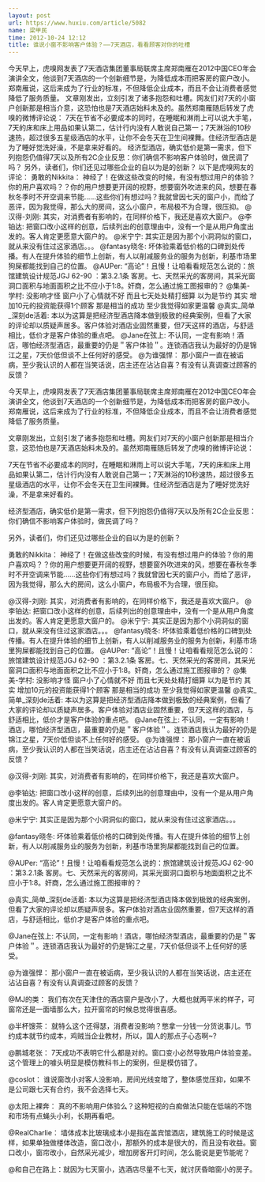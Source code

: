 ```yaml
---
layout: post
url: https://www.huxiu.com/article/5082
name: 梁甲民
time: 2012-10-24 12:12
title: 谁说小窗不影响客户体验？——7天酒店，看看顾客对你的吐槽
---
```

今天早上，虎嗅网发表了7天酒店集团董事局联席主席郑南雁在2012中国CEO年会演讲全文，他谈到7天酒店的一个创新细节是，为降低成本而把客房的窗户改小。郑南雁说，这后来成为了行业的标准，不但降低企业成本，而且不会让消费者感觉降低了服务质量。 文章刚发出，立刻引发了诸多抱怨和吐槽。网友们对7天的小窗户创新那是相当介意，这恐怕也是7天酒店始料未及的。虽然郑南雁随后转发了虎嗅的微博评论说： 7天在节省不必要成本的同时，在睡眠和淋雨上可以说大手笔，7天的床和床上用品如果认第二，估计行内没有人敢说自己第一；7天淋浴的10秒速热，超过很多五星级酒店的水平，让你不会冬天在卫生间裸舞。住经济型酒店是为了睡好觉洗好澡，不是拿来好看的。 经济型酒店，确实低价是第一需求，但下列抱怨仍值得7天以及所有2C企业反思：你们确信不影响客户体验时，做民调了吗？ 另外，读者们，你们还见过哪些企业的自以为是的创新？ 以下是虎嗅网友的评论： 勇敢的Nikkita： 神经了！在做这些改变的时候，有没有想过用户的体验？你的用户喜欢吗？？你的用户想要更开阔的视野，想要窗外吹进来的风，想要在春秋冬季时不开空调来节能……这些你们有想过吗？我就曾因七天的窗户小，而给了恶评，因为我觉得，那么大的房间，这么小窗户，布局极不为合理，很压抑。 @汉得-刘刚: 其实，对消费者有影响的，在同样价格下，我还是喜欢大窗户。 @李铂达: 把窗口改小这样的创意，后续列出的创意理由中，没有一个是从用户角度出发的。客人肯定更愿意大窗户的。 @米宁宁: 其实正是因为那个小洞洞似的窗口，就从来没有住过这家酒店。。。 @fantasy晓冬: 坏体验乘着低价格的口碑到处传播。有人在提升体验的细节上创新，有人以削减服务业的服务为创新，利基市场里狗屎都能找到自己的位置。 @AUPer: “高论”！且慢！让咱看看规范怎么说的：旅馆建筑设计规范JGJ 62-90 ：第3.2.1条 客房。七、天然采光的客房间，其采光窗洞口面积与地面面积之比不应小于1∶8。奸商，怎么通过施工图报审的？ @集美-学村: 没影响才怪 窗户小了心情就不好 而且七天处处精打细算 以为是节约 其实 增加10元的投资能获得1个顾客 那是相当的成功 至少我觉得如家更温馨 @真实_简单_深刻de活着: 本以为这算是把经济型酒店降本做到极致的经典案例，但看了大家的评论却以质疑声居多。客户体验对酒店业固然重要，但7天这样的酒店，与舒适相比，低价才是客户体验的重点吧。 @Jane在弦上: 不认同，一定有影响！酒店，哪怕经济型酒店，最重要的仍是＂客户体验＂。连锁酒店我认为最好的仍是锦江之星，7天价低但谈不上任何好的感受。 @为谁强悍： 那小窗户一直在被诟病，至少我认识的人都在当笑话说，店主还在沾沾自喜？有没有认真调查过顾客的反馈？

今天早上，虎嗅网发表了7天酒店集团董事局联席主席郑南雁在2012中国CEO年会演讲全文，他谈到7天酒店的一个创新细节是，为降低成本而把客房的窗户改小。郑南雁说，这后来成为了行业的标准，不但降低企业成本，而且不会让消费者感觉降低了服务质量。

文章刚发出，立刻引发了诸多抱怨和吐槽。网友们对7天的小窗户创新那是相当介意，这恐怕也是7天酒店始料未及的。虽然郑南雁随后转发了虎嗅的微博评论说：

7天在节省不必要成本的同时，在睡眠和淋雨上可以说大手笔，7天的床和床上用品如果认第二，估计行内没有人敢说自己第一；7天淋浴的10秒速热，超过很多五星级酒店的水平，让你不会冬天在卫生间裸舞。住经济型酒店是为了睡好觉洗好澡，不是拿来好看的。

经济型酒店，确实低价是第一需求，但下列抱怨仍值得7天以及所有2C企业反思：你们确信不影响客户体验时，做民调了吗？

另外，读者们，你们还见过哪些企业的自以为是的创新？

勇敢的Nikkita： 神经了！在做这些改变的时候，有没有想过用户的体验？你的用户喜欢吗？？你的用户想要更开阔的视野，想要窗外吹进来的风，想要在春秋冬季时不开空调来节能……这些你们有想过吗？我就曾因七天的窗户小，而给了恶评，因为我觉得，那么大的房间，这么小窗户，布局极不为合理，很压抑。

@汉得-刘刚: 其实，对消费者有影响的，在同样价格下，我还是喜欢大窗户。 @李铂达: 把窗口改小这样的创意，后续列出的创意理由中，没有一个是从用户角度出发的。客人肯定更愿意大窗户的。 @米宁宁: 其实正是因为那个小洞洞似的窗口，就从来没有住过这家酒店。。。 @fantasy晓冬: 坏体验乘着低价格的口碑到处传播。有人在提升体验的细节上创新，有人以削减服务业的服务为创新，利基市场里狗屎都能找到自己的位置。 @AUPer: “高论”！且慢！让咱看看规范怎么说的：旅馆建筑设计规范JGJ 62-90 ：第3.2.1条 客房。七、天然采光的客房间，其采光窗洞口面积与地面面积之比不应小于1∶8。奸商，怎么通过施工图报审的？ @集美-学村: 没影响才怪 窗户小了心情就不好 而且七天处处精打细算 以为是节约 其实 增加10元的投资能获得1个顾客 那是相当的成功 至少我觉得如家更温馨 @真实_简单_深刻de活着: 本以为这算是把经济型酒店降本做到极致的经典案例，但看了大家的评论却以质疑声居多。客户体验对酒店业固然重要，但7天这样的酒店，与舒适相比，低价才是客户体验的重点吧。 @Jane在弦上: 不认同，一定有影响！酒店，哪怕经济型酒店，最重要的仍是＂客户体验＂。连锁酒店我认为最好的仍是锦江之星，7天价低但谈不上任何好的感受。 @为谁强悍： 那小窗户一直在被诟病，至少我认识的人都在当笑话说，店主还在沾沾自喜？有没有认真调查过顾客的反馈？

@汉得-刘刚: 其实，对消费者有影响的，在同样价格下，我还是喜欢大窗户。

@李铂达: 把窗口改小这样的创意，后续列出的创意理由中，没有一个是从用户角度出发的。客人肯定更愿意大窗户的。

@米宁宁: 其实正是因为那个小洞洞似的窗口，就从来没有住过这家酒店。。。

@fantasy晓冬: 坏体验乘着低价格的口碑到处传播。有人在提升体验的细节上创新，有人以削减服务业的服务为创新，利基市场里狗屎都能找到自己的位置。

@AUPer: “高论”！且慢！让咱看看规范怎么说的：旅馆建筑设计规范JGJ 62-90 ：第3.2.1条 客房。七、天然采光的客房间，其采光窗洞口面积与地面面积之比不应小于1∶8。奸商，怎么通过施工图报审的？

@真实_简单_深刻de活着: 本以为这算是把经济型酒店降本做到极致的经典案例，但看了大家的评论却以质疑声居多。客户体验对酒店业固然重要，但7天这样的酒店，与舒适相比，低价才是客户体验的重点吧。

@Jane在弦上: 不认同，一定有影响！酒店，哪怕经济型酒店，最重要的仍是＂客户体验＂。连锁酒店我认为最好的仍是锦江之星，7天价低但谈不上任何好的感受。

@为谁强悍： 那小窗户一直在被诟病，至少我认识的人都在当笑话说，店主还在沾沾自喜？有没有认真调查过顾客的反馈？

@MJ的类： 我们有次在天津住的酒店窗户是改小了，大概也就两平米的样子，可窗帘还是一面墙那么大，拉开窗帘的时候总觉得很喜感。

@半杯馊茶： 就特么这个还得瑟，消费者没影响？憋拿一分钱一分货说事儿。节约成本就节约成本，鸡贼当企业教材，所以，国人的那点子心态啊~?

@鹏城老张： 7天成功不表明它什么都是对的。窗口变小必然导致用户体验变差。这个管理上的噱头明显是模仿教科书上的案例，但是模仿错了。

@coslot： 谁说窗改小对客人没影响，房间光线变暗了，整体感觉压抑，如果不是公司跟七天有合约，我不会选择七天。

@太阳上裸奔： 真的不影响用户体验么？这种短视的白痴做法只能在低端的不饱和市场有点蝇头小利，长期再看吧。

@RealCharlie： 墙体成本比玻璃成本小是指在盖宾馆酒店，建筑施工的时候是这样，如果单独做楼体改造，窗口改小，那额外的成本是很大的，而且没有收益。窗口改小，窗帘改小，自然采光减少，增加房客开灯时间，怎么能说是更节能呢？

@和自己在路上：就因为七天窗小，选酒店尽量不七天，就讨厌昏暗窗小的房子。

